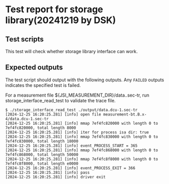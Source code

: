 # Test report for storage library(20241219 by DSK)

## Test scripts

This test will check whether storage library interface can work.

## Expected outputs

The test script should output with the following outputs. Any `FAILED` outputs indicates the specified test is failed.

For a measurement file ${JSI_MEASUREMENT_DIR}/data.<node-name>.sec-tr, run storage_interface_read_test to validate the trace file.
```
$ ./storage_interface_read_test ./output/data.dcu-1.sec-tr
[2024-12-25 16:20:25.281] [info] open file measurement-bt.B.x-4/data.dcu-1.sec-tr
[2024-12-25 16:20:25.281] [info] mmap 7ef4fc820000 with length 0 to 7ef4fc820000, total length 8000
[2024-12-25 16:20:25.281] [info] iter for process isa dir: true
[2024-12-25 16:20:25.281] [info] mmap 7ef4fc830000 with length 0 to 7ef4fc830000, total length 18000
[2024-12-25 16:20:25.281] [info] event_PROCESS_START = 365
[2024-12-25 16:20:25.281] [info] mmap 7ef4fc868000 with length 0 to 7ef4fc868000, total length 50000
[2024-12-25 16:20:25.281] [info] mmap 7ef4fc8f8000 with length 0 to 7ef4fc8f8000, total length e0000
[2024-12-25 16:20:25.281] [info] event_PROCESS_EXIT = 366
[2024-12-25 16:20:25.281] [info] pass
[2024-12-25 16:20:25.281] [info] driver exit
```